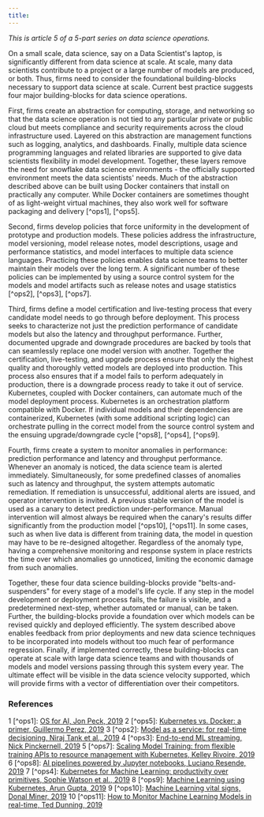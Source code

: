 ```yaml
---
title: 
---
```


*This is article 5 of a 5-part series on data science operations.*

On a small scale, data science, say on a Data Scientist's laptop, is significantly different from data science at scale. At scale, many data scientists contribute to a project or a large number of models are produced, or both. Thus, firms need to consider the foundational building-blocks necessary to support data science at scale. Current best practice suggests four major building-blocks for data science operations.

First, firms create an abstraction for computing, storage, and networking so that the data science operation is not tied to any particular private or public cloud but meets compliance and security requirements across the cloud infrastructure used. Layered on this abstraction are management functions such as logging, analytics, and dashboards. Finally, multiple data science programming languages and related libraries are supported to give data scientists flexibility in model development. Together, these layers remove the need for snowflake data science environments - the officially supported environment meets the data scientists' needs. Much of the abstraction described above can be built using Docker containers that install on practically any computer. While Docker containers are sometimes thought of as light-weight virtual machines, they also work well for software packaging and delivery [^ops1], [^ops5].

Second, firms develop policies that force uniformity in the development of prototype and production models. These policies address the infrastructure, model versioning, model release notes, model descriptions, usage and performance statistics, and model interfaces to multiple data science languages. Practicing these policies enables data science teams to better maintain their models over the long term. A significant number of these policies can be implemented by using a source control system for the models and model artifacts such as release notes and usage statistics [^ops2], [^ops3], [^ops7].

Third, firms define a model certification and live-testing process that every candidate model needs to go through before deployment. This process seeks to characterize not just the prediction performance of candidate models but also the latency and throughput performance. Further, documented upgrade and downgrade procedures are backed by tools that can seamlessly replace one model version with another. Together the certification, live-testing, and upgrade process ensure that only the highest quality and thoroughly vetted models are deployed into production. This process also ensures that if a model fails to perform adequately in production, there is a downgrade process ready to take it out of service. Kubernetes, coupled with Docker containers, can automate much of the model deployment process. Kubernetes is an orchestration platform compatible with Docker. If individual models and their dependencies are containerized, Kubernetes (with some additional scripting logic) can orchestrate pulling in the correct model from the source control system and the ensuing upgrade/downgrade cycle [^ops8], [^ops4], [^ops9].

Fourth, firms create a system to monitor anomalies in performance: prediction performance and latency and throughput performance. Whenever an anomaly is noticed, the data science team is alerted immediately. Simultaneously, for some predefined classes of anomalies such as latency and throughput, the system attempts automatic remediation. If remediation is unsuccessful, additional alerts are issued, and operator intervention is invited. A previous stable version of the model is used as a canary to detect prediction under-performance. Manual intervention will almost always be required when the canary's results differ significantly from the production model [^ops10], [^ops11]. In some cases, such as when live data is different from training data, the model in question may have to be re-designed altogether. Regardless of the anomaly type, having a comprehensive monitoring and response system in place restricts the time over which anomalies go unnoticed, limiting the economic damage from such anomalies.

Together, these four data science building-blocks provide "belts-and-suspenders" for every stage of a model's life cycle. If any step in the model development or deployment process fails, the failure is visible, and a predetermined next-step, whether automated or manual, can be taken. Further, the building-blocks provide a foundation over which models can be revised quickly and deployed efficiently. The system described above enables feedback from prior deployments and new data science techniques to be incorporated into models without too much fear of performance regression. Finally, if implemented correctly, these building-blocks can operate at scale with large data science teams and with thousands of models and model versions passing through this system every year. The ultimate effect will be visible in the data science velocity supported, which will provide firms with a vector of differentiation over their competitors.

### References
1 [^ops1]: [OS for AI, Jon Peck, 2019](https://docs.google.com/presentation/d/1LNb69-dTqNCmFawuOOj1tNVZuQ1QA-Jqbj-LPunBK7w/edit#slide=id.g3974aef880_0_0)
2 [^ops5]: [Kubernetes vs. Docker: a primer, Guillermo Perez, 2019](https://containerjournal.com/topics/container-ecosystems/kubernetes-vs-docker-a-primer/)
3 [^ops2]: [Model as a service: for real-time decisioning, Niraj Tank et al., 2019](https://cdn.oreillystatic.com/en/assets/1/event/295/Model%20as%20a%20service%20for%20real-time%20decisioning%E2%80%8B%20Presentation.pdf)
4 [^ops3]: [End-to-end ML streaming, Nick Pinckernell, 2019](https://cdn.oreillystatic.com/en/assets/1/event/295/End-to-end%20ML%20streaming%20with%20Kubeflow%2C%20Kafka%2C%20and%20Redis%20at%20scale%20Presentation.pdf)
5 [^ops7]: [Scaling Model Training: from flexible training APIs to resource management with Kubernetes, Kelley Rivoire, 2019](https://www.datacouncil.ai/hubfs/DataEngConf/Data%20Council/Slides%20SF%2019/Scaling%20Model%20Training%20-%20From%20Flexible%20Training%20APIs%20to%20Resource%20Management%20with%20Kubernetes.pdf)
6 [^ops8]: [AI pipelines powered by Jupyter notebooks, Luciano Resende, 2019](https://www.slideshare.net/luckbr1975/ai-pipelines-powered-by-jupyter-notebooks)
7 [^ops4]: [Kubernetes for Machine Learning: productivity over primitives, Sophie Watson et al., 2019](https://cdn.oreillystatic.com/en/assets/1/event/295/Kubernetes%20for%20machine%20learning_%20Productivity%20over%20primitives%20Presentation.pdf)
8 [^ops9]: [Machine Learning using Kubernetes, Arun Gupta, 2019](https://files.gotocon.com/uploads/slides/conference_13/696/original/Machine%20Learning%20Using%20K8s.pdf)
9 [^ops10]: [Machine Learning vital signs, Donal Miner, 2019](https://www.slideshare.net/DonaldMiner/machine-learning-vital-signs)
10 [^ops11]: [How to Monitor Machine Learning Models in real-time, Ted Dunning, 2019](https://www.kdnuggets.com/2019/01/monitor-machine-learning-real-time.html)

